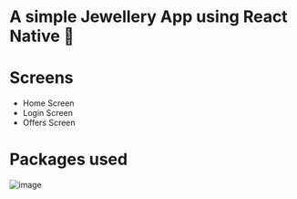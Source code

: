 # A simple Jewellery App using React Native  💍

# Screens  
  - Home Screen
  - Login Screen
  - Offers Screen
# Packages used   

![image]({[BadgeURLHere](http://url/to/img.png](https://user-images.githubusercontent.com/25181517/202896760-337261ed-ee92-4979-84c4-d4b829c7355d.png)https://user-images.githubusercontent.com/25181517/202896760-337261ed-ee92-4979-84c4-d4b829c7355d.png)})



